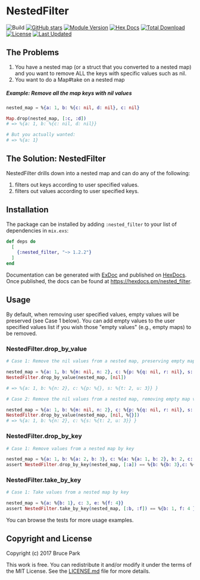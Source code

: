 # NestedFilter

![Build](https://github.com/treble37/nested_filter/actions/workflows/nested_filter_ci.yml/badge.svg?branch=master)
[![GitHub stars](https://img.shields.io/github/stars/treble37/nested_filter.svg)](https://github.com/treble37/nested_filter/stargazers)
[![Module Version](https://img.shields.io/hexpm/v/nested_filter.svg)](https://hex.pm/packages/nested_filter)
[![Hex Docs](https://img.shields.io/badge/hex-docs-lightgreen.svg)](https://hexdocs.pm/nested_filter/)
[![Total Download](https://img.shields.io/hexpm/dt/nested_filter.svg)](https://hex.pm/packages/nested_filter)
[![License](https://img.shields.io/hexpm/l/nested_filter.svg)](https://github.com/treble37/nested_filter/blob/master/LICENSE.md)
[![Last Updated](https://img.shields.io/github/last-commit/treble37/nested_filter.svg)](https://github.com/treble37/nested_filter/commits/master)

## The Problems

1.  You have a nested map (or a struct that you converted to a nested map) and you want to remove ALL the keys with specific values such as nil.
2.  You want to do a Map#take on a nested map

##### Example: Remove all the map keys with nil values

```elixir
nested_map = %{a: 1, b: %{c: nil, d: nil}, c: nil}

Map.drop(nested_map, [:c, :d])
# => %{a: 1, b: %{c: nil, d: nil}}

# But you actually wanted:
# => %{a: 1}
```

## The Solution: NestedFilter

NestedFilter drills down into a nested map and can do any of the following:

1.  filters out keys according to user specified values.
2.  filters out values according to user specified keys.

## Installation

The package can be installed by adding `:nested_filter` to your list of
dependencies in `mix.exs`:

```elixir
def deps do
  [
    {:nested_filter, "~> 1.2.2"}
  ]
end
```

Documentation can be generated with [ExDoc](https://github.com/elixir-lang/ex_doc)
and published on [HexDocs](https://hexdocs.pm). Once published, the docs can
be found at <https://hexdocs.pm/nested_filter>.

## Usage

By default, when removing user specified values, empty values will be preserved
(see Case 1 below). You can add empty values to the user specified values list
if you wish those "empty values" (e.g., empty maps) to be removed.

### NestedFilter.drop_by_value

```elixir
# Case 1: Remove the nil values from a nested map, preserving empty map values

nested_map = %{a: 1, b: %{m: nil, n: 2}, c: %{p: %{q: nil, r: nil}, s: %{t: 2, u: 3}} }
NestedFilter.drop_by_value(nested_map, [nil])

# => %{a: 1, b: %{n: 2}, c: %{p: %{}, s: %{t: 2, u: 3}} }

# Case 2: Remove the nil values from a nested map, removing empty map values

nested_map = %{a: 1, b: %{m: nil, n: 2}, c: %{p: %{q: nil, r: nil}, s: %{t: 2, u: 3}} }
NestedFilter.drop_by_value(nested_map, [nil, %{}])
# => %{a: 1, b: %{n: 2}, c: %{s: %{t: 2, u: 3}} }
```

### NestedFilter.drop_by_key

```elixir
# Case 1: Remove values from a nested map by key

nested_map = %{a: 1, b: %{a: 2, b: 3}, c: %{a: %{a: 1, b: 2}, b: 2, c: %{d: 1, e: 2}}}
assert NestedFilter.drop_by_key(nested_map, [:a]) == %{b: %{b: 3},c: %{b: 2, c: %{d: 1, e: 2}}}
```

### NestedFilter.take_by_key

```elixir
# Case 1: Take values from a nested map by key

nested_map = %{a: %{b: 1}, c: 3, e: %{f: 4}}
assert NestedFilter.take_by_key(nested_map, [:b, :f]) == %{b: 1, f: 4 }
```

You can browse the tests for more usage examples.


## Copyright and License

Copyright (c) 2017 Bruce Park

This work is free. You can redistribute it and/or modify it under the
terms of the MIT License. See the [LICENSE.md](./LICENSE.md) file for more details.
